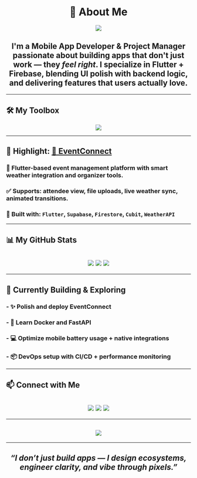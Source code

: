 <!-- HERO SECTION -->
<!-- <p align="center">
  <img src="https://readme-typing-svg.herokuapp.com/?font=JetBrains+Mono&size=28&pause=1000&color=0AFFEF&center=true&vCenter=true&width=800&lines=Hey%2C+I'm+Mohamed+Alkindi!;Flutter+Dev+%7C+System+Thinker+%7C+Project+Manager;I+build+fast%2C+scalable+and+clean+apps!" />
</p>

<div align="center">
  <img src="https://media.tenor.com/lnUj9sLJ6QIAAAAd/matrix-code.gif" width="100%" alt="Matrix vibe" />
</div>

--- -->

<!-- WHO AM I -->
<h1 align="center">🚀 About Me</h1>

<div align="center">
  <img src="https://readme-typing-svg.demolab.com?font=Fira+Code&weight=600&size=22&pause=1000&color=3EFFDD&center=true&vCenter=true&width=600&lines=I+craft+apps+that+feel+alive.;Pixel-perfect+UI+%2B+clean+architecture.;Project+manager+with+dev+energy.;From+system-level+hacks+to+Flutter+magic." />
</div>

<h2 align="center">
  I'm a <strong>Mobile App Developer</strong> & <strong>Project Manager</strong> passionate about building apps that don't just work — they <em>feel right</em>. I specialize in Flutter + Firebase, blending UI polish with backend logic, and delivering features that users actually love.
</h2>

---

<!-- STACK -->
## 🛠️ My Toolbox

<p align="center">
  <img src="https://skillicons.dev/icons?i=flutter,dart,firebase,github,git,linux,windows,sqlite,supabase,postman,vscode,androidstudio,cursorai" />
</p>

---

<!-- SHOWCASE PROJECT -->
## 🌟 Highlight: [🎉 EventConnect](https://github.com/MohamedAlkindi/EventConnect)

### 🎯 Flutter-based event management platform with smart weather integration and organizer tools.  
### ✅ Supports: attendee view, file uploads, live weather sync, animated transitions.  
### 🔧 Built with: `Flutter`, `Supabase`, `Firestore`, `Cubit`, `WeatherAPI`  

---

<!-- GITHUB STATS -->
## 📊 My GitHub Stats

<h2 align="center">
  <img src="https://github-readme-stats.vercel.app/api?username=MohamedAlkindi&show_icons=true&theme=tokyonight&hide=prs" />
  <img src="https://streak-stats.demolab.com?user=MohamedAlkindi&theme=tokyonight" />
  <img src="https://github-readme-stats.vercel.app/api/top-langs/?username=MohamedAlkindi&layout=compact&theme=tokyonight" />
</h2>

---

<!-- CURRENT FOCUS -->
## 📌 Currently Building & Exploring
### - ✨ Polish and deploy **EventConnect**
### - 🐳 Learn **Docker** and **FastAPI**
### - 💻 Optimize mobile battery usage + native integrations
### - 📦 DevOps setup with **CI/CD** + performance monitoring

---

<!-- CONTACT -->
## 📫 Connect with Me

<h2 align="center">
  <a href="mailto:bakirmohamedsami@gmail.com"><img src="https://img.shields.io/badge/Gmail-bakirmohamedsami@gmail.com-red?style=for-the-badge&logo=gmail"></a>
  <a href="https://www.linkedin.com/in/mohamed-sami-bokir-182332322"><img src="https://img.shields.io/badge/LinkedIn-@MohamedBokir-blue?style=for-the-badge&logo=linkedin"></a>
  <a href="https://twitter.com/msbakng"><img src="https://img.shields.io/badge/Twitter-@msbakng-1DA1F2?style=for-the-badge&logo=twitter"></a>
</h2>

---

<!-- QUOTE -->
<h2 align="center">
  <img src="https://quotes-github-readme.vercel.app/api?type=horizontal&theme=radical" />
</h2>

---

<!-- WAVY ENDING -->

<h2 align="center"><em>“I don’t just build apps — I design ecosystems, engineer clarity, and vibe through pixels.”</em></h2>

<!-- Cleaner Version for Calm Me -->
<!-- HEADER SECTION -->
<!--<h1 align="center">👋🏼 Hey, I'm Mohamed Alkindi</h1>
<h3 align="center">🚀 Mobile App Developer • 🧠 Project Manager • 💻 System Tweaker</h3>

<p align="center">
  <img src="https://readme-typing-svg.herokuapp.com/?font=Fira+Code&weight=600&size=22&pause=1000&center=true&vCenter=true&color=00C2FF&width=500&lines=I+design+flows%2C+not+just+UIs.;Flutter+%2B+Firebase+is+home.;Project+management+is+my+superpower.;Let%27s+build+something+awesome+%F0%9F%9A%80" alt="Typing animation" />
</p>

---

<!-- ABOUT ME -->

<!--
### 🧠 Who Am I?
I'm a **mobile-first builder** blending clean code with clear vision. Whether it's building apps with **Flutter + Firebase**, or planning features and timelines as a **Project Manager**, I thrive at the intersection of **development and leadership**.

🔧 Developer + 🧭 Planner = 🚀 Real-world delivery

---

<!-- TECH STACK -->
<!--### ⚙️ Toolbox & Tech Stack

| 🚀 Frameworks         | 🔌 Backend & APIs       | 🎯 Dev Tools          | 💾 DB & Cloud       |
|----------------------|-------------------------|-----------------------|---------------------|
| Flutter, Dart        | Firebase, Supabase      | Git, GitHub Actions   | Firestore, Realtime DB |
| Cubit / BLoC         | REST, WeatherAPI        | Figma, Trello         | Supabase Storage    |
| C#, .NET             | FastAPI (learning now)  | Postman, VS Code      | Firebase Auth & Rules |

---

<!-- FEATURED PROJECT -->
<!--### 🏆 Featured Project – [🎉 EventConnect](https://github.com/MohamedAlkindi/EventConnect)

> _Where events meet smart UX & weather syncing. Built for attendees & organizers alike._

📲 Features:  
- Dynamic weather-powered event listings  
- Organizer dashboard + admin file uploads  
- Real-time Firestore sync + i18n ready  
- Cubit-based architecture with smooth UI flows

<img src="https://media.tenor.com/CYFZc_E8bwsAAAAd/developer-coding.gif" width="100%" />

---

<!-- CURRENT FOCUS -->
<!--### 🎯 What I’m Working On
- 🚀 Polishing **EventConnect**  
- 🐳 Learning **Docker**, **FastAPI**, and backend deployment  
- 🧪 Experimenting with **CI/CD pipelines** for faster releases  
- ⚡ Pushing performance boundaries on Android & Flutter Web  

---

<!-- COLLAB OPPORTUNITIES -->
<!--### 🤝 I'm Open To
- 🔍 Freelance/Contract Flutter app development  
- 🔧 Debugging/refactor missions (performance, architecture)  
- 🌍 Collaborating on internationalization-ready apps  
- 📢 Speaking or sharing in developer communities  

---

<!-- LET'S CONNECT -->
<!--### 📫 Reach Out & Let's Collaborate!

<p align="center">
  <a href="mailto:bakirmohamedsami@gmail.com"><img src="https://img.shields.io/badge/Gmail-Contact-red?style=for-the-badge&logo=gmail"></a>
  <a href="https://twitter.com/msbakng"><img src="https://img.shields.io/badge/Twitter-@msbakng-blue?style=for-the-badge&logo=twitter"></a>
  <a href="https://linkedin.com/in/MohamedAlkindi"><img src="https://img.shields.io/badge/LinkedIn-Connect-blue?style=for-the-badge&logo=linkedin"></a>
</p>

---

<p align="center">
  <em>"I don’t just build apps — I build ecosystems, workflows, and digital experiences."</em>
<
